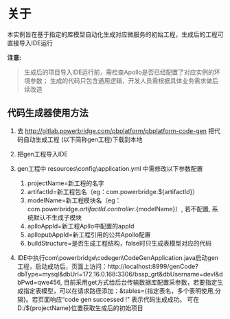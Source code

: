 # 关于
本实例旨在基于指定的库模型自动化生成对应微服务的初始工程，生成后的工程可直接导入IDE运行

**注意:**
> 生成后的项目导入IDE运行前，需检查Apollo是否已经配置了对应实例的环境参数； 
> 生成的代码只包含通用逻辑，开发人员需根据具体业务需求做后续改造 

## 代码生成器使用方法
1. 去 http://gitlab.powerbridge.com/pbplatform/pbplatform-code-gen 把代码自动生成工程 (以下简称gen工程)下载到本地

2. 把gen工程导入IDE

3. gen工程中 resources\config\application.yml 中需修改以下参数配置
   1. projectName=新工程的名字
   2. artifactId=新工程包名（eg：com.powerbridge.${artifactId}）
   3. modelName=新工程模块名（eg：com.powerbridge.${artifactId}.controller.${modelName}）, 若不配置, 系统默认不生成子模块
   4. aplloAppId=新工程Apllo中配置的appId
   5. apllopubAppId=新工程引用的公共Apollo配置
   6. buildStructure=是否生成工程结构，false时只生成表模型对应的代码
 
5. IDE中执行com\powerbridge\codegen\CodeGenApplication.java启动gen工程，启动成功后，页面上访问：http://localhost:8999/genCode?dbType=mysql&dbUrl=172.16.0.168:3306/bssp_grt&dbUsername=devl&dbPwd=qwe456, 目前采用get方式给后台传输数据库配置采参数，若要指定生成指定表模型，可以在请求路径添加：&tables={指定表名，多个表明使用,分隔}。若页面响应“code gen successed !” 表示代码生成成功。
可在D:/${projectName}位置获取生成后的初始项目

